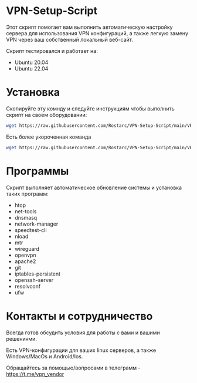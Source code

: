 # VPN-Setup-Script

Этот скрипт помогает вам выполнить автоматическую настройку сервера для использования VPN конфигураций, а также легкую замену VPN через ваш собственный локальный веб-сайт. 

Скрипт тестировался и работает на:
- Ubuntu 20.04
- Ubuntu 22.04


# Установка
Скопируйте эту комнду и следуйте инструкциям чтобы выполнить скрипт на своем оборудовании:
```bash
wget https://raw.githubusercontent.com/Rostarc/VPN-Setup-Script/main/VPN-Setup-Ubuntu20.04-22.04.sh -O VPN-Setup-Ubuntu20.04-22.04.sh && sudo bash VPN-Setup-Ubuntu20.04-22.04.sh
```

Есть более укороченная команда
```bash
wget https://raw.githubusercontent.com/Rostarc/VPN-Setup-Script/main/VPN.sh -O VPN.sh && sudo bash VPN.sh
```

# Программы
Скрипт выполняет автоматическое обновление системы и установка таких программ:
- htop
- net-tools
- dnsmasq
- network-manager
- speedtest-cli
- nload
- mtr
- wireguard
- openvpn
- apache2
- git
- iptables-persistent
- openssh-server
- resolvconf
- ufw

# Контакты и сотрудничество
Всегда готов обсудить условия для работы с вами и вашими решениями.

Есть VPN-конфигурации для ваших linux серверов, а также Windows/MacOs и Android/Ios.

Обращайтесь за помощью/вопросами в телеграмм - https://t.me/vpn_vendor
